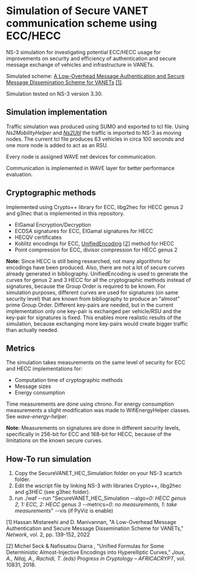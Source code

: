 # Simulation of Secure VANET communication scheme using ECC/HECC

NS-3 simulation for investigating potential ECC/HECC usage for improvements on security and efficiency of authentication and secure message exchange of vehicles and infrastructure in VANETs.

Simulated scheme: [A Low-Overhead Message Authentication and Secure Message Dissemination Scheme for VANETs](https://www.mdpi.com/2673-8732/2/1/10) [[1]](#1).

Simulation tested on NS-3 version 3.30.

## Simulation implementation

Traffic simulation was produced using SUMO and exported to tcl file. Using *Ns2MobilityHelper* and [*Ns2Util*](https://github.com/addola/NS3-HelperScripts/tree/master) the traffic is imported to NS-3 as moving nodes. The current tcl file produces 63 vehicles in circa 100 seconds and one more node is added to act as an RSU.

Every node is assigned WAVE net devices for communication.

Communication is implemented in WAVE layer for better performance evaluation.

## Cryptographic methods

Implemented using Crypto++ library for ECC, libg2hec for HECC genus 2 and g3hec that is implemented in this repository.

* ElGamal Encryption/Decryption
* ECDSA signatures for ECC, ElGamal signatures for HECC
* HECQV certificates
* Koblitz encodings for ECC, [UnifiedEncoding](https://link.springer.com/chapter/10.1007/978-3-319-89339-6_11#citeas) [[2]](#2) method for HECC
* Point compression for ECC, divisor compression for HECC genus 2

**Note:** Since HECC is still being researched, not many algorithms for encodings have been produced. Also, there are not a lot of secure curves already generated in bibliography. UnifiedEncoding is used to generate the curves for genus 2 and 3 HECC for all the cryptographic methods instead of signatures, because the Group Order is required to be known. For simulation purposes, different curves are used for signatures (on same security level) that are known from bibliography to produce an "almost" prime Group Order. Different key-pairs are needed, but in the current implementation only one key-pair is exchanged per vehicle/RSU and the key-pair for signatures is fixed. This enables more realistic results of the simulation, because exchanging more key-pairs would create bigger traffic than actually needed.

## Metrics

The simulation takes measurements on the same level of security for ECC and HECC implementations for:

* Computation time of cryptographic methods
* Message sizes
* Energy consumption

Time measurements are done using chrono.
For energy consumption measurements a slight modification was made to WifiEnergyHelper classes. See *wave-energy-helper*.

**Note:** Measurements on signatures are done in different security levels, specifically in 256-bit for ECC and 168-bit for HECC, because of the limitations on the known secure curves.

## How-To run simulation

1. Copy the SecureVANET_HEC_Simulation folder on your NS-3 scartch folder.
2. Edit the wscript file by linking NS-3 with libraries Crypto++, libg2hec and g3HEC (see g3hec folder).
3. run ./waf --run "SecureVANET_HEC_Simulation --algo=*0: HECC genus 2, 1: ECC, 2: HECC genus 3* --metrics=*0: no measurements, 1: take measurements*" --vis (if PyViz is enable)

<a id="1">[1]</a>
Hassan Mistareehi and D. Manivannan, "A Low-Overhead Message
Authentication and Secure Message Dissemination Scheme for VANETs,"
*Network*, vol. 2, pp. 139-152, 2022

<a id="2">[2]</a>
Michel Seck & Nafissatou Diarra , "Unified Formulas for Some Deterministic
Almost-Injective Encodings into Hyperelliptic Curves," *Joux, A., Nitaj, A., Rachidi,
T. (eds) Progress in Cryptology – AFRICACRYPT*, vol. 10831, 2018.
